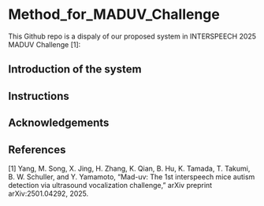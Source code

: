 # Method_for_MADUV_Challenge

This Github repo is a dispaly of our proposed system in INTERSPEECH 2025 MADUV Challenge [1]:

## Introduction of the system

## Instructions

## Acknowledgements

## References
[1] Yang, M. Song, X. Jing, H. Zhang, K. Qian, B. Hu, K. Tamada, T. Takumi, B. W. Schuller, and Y. Yamamoto, “Mad-uv: The 1st interspeech mice autism detection via ultrasound vocalization challenge,” arXiv preprint arXiv:2501.04292, 2025.
